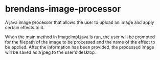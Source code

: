 # brendans-image-processor
A java image processor that allows the user to upload an image and apply certain effects to it.

When the main method in ImageImpl.java is run, the user will be prompted for the filepath of the image to be processed and the name of the effect to be applied. After the information has been provided, the processed image will be saved as a jpeg to the user's desktop.
